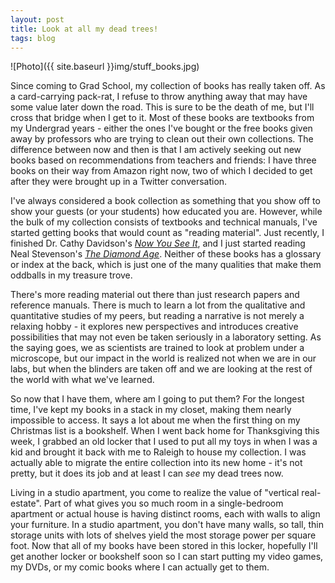 ```yaml
---
layout: post
title: Look at all my dead trees!
tags: blog
---
```


![Photo]({{ site.baseurl }}img/stuff_books.jpg)

Since coming to Grad School, my collection of books has really taken off. As a card-carrying pack-rat, I refuse to throw anything away that may have some value later down the road. This is sure to be the death of me, but I'll cross that bridge when I get to it. Most of these books are textbooks from my Undergrad years - either the ones I've bought or the free books given away by professors who are trying to clean out their own collections. The difference between now and then is that I am actively seeking out new books based on recommendations from teachers and friends: I have three books on their way from Amazon right now, two of which I decided to get after they were brought up in a Twitter conversation.

I've always considered a book collection as something that you show off to show your guests (or your students) how educated you are. However, while the bulk of my collection consists of textbooks and technical manuals, I've started getting books that would count as "reading material". Just recently, I finished Dr. Cathy Davidson's <em><a href="http://www.amazon.com/Now-You-See-Technology-Transform/dp/014312126X">Now You See It</a></em>, and I just started reading Neal Stevenson's <em><a href="http://www.amazon.com/The-Diamond-Age-Neal-Stephenson/dp/1455884278">The Diamond Age</a></em>. Neither of these books has a glossary or index at the back, which is just one of the many qualities that make them oddballs in my treasure trove.

There's more reading material out there than just research papers and reference manuals. There is much to learn a lot from the qualitative and quantitative studies of my peers, but reading a narrative is not merely a relaxing hobby - it explores new perspectives and introduces creative possibilities that may not even be taken seriously in a laboratory setting. As the saying goes, we as scientists are trained to look at problem under a microscope, but our impact in the world is realized not when we are in our labs, but when the blinders are taken off and we are looking at the rest of the world with what we've learned.

So now that I have them, where am I going to put them? For the longest time, I've kept my books in a stack in my closet, making them nearly impossible to access. It says a lot about me when the first thing on my Christmas list is a bookshelf. When I went back home for Thanksgiving this week, I grabbed an old locker that I used to put all my toys in when I was a kid and brought it back with me to Raleigh to house my collection. I was actually able to migrate the entire collection into its new home - it's not pretty, but it does its job and at least I can <em>see</em> my dead trees now.

Living in a studio apartment, you come to realize the value of "vertical real-estate". Part of what gives you so much room in a single-bedroom apartment or actual house is having distinct rooms, each with walls to align your furniture. In a studio apartment, you don't have many walls, so tall, thin storage units with lots of shelves yield the most storage power per square foot. Now that all of my books have been stored in this locker, hopefully I'll get another locker or bookshelf soon so I can start putting my video games, my DVDs, or my comic books where I can actually get to them.
